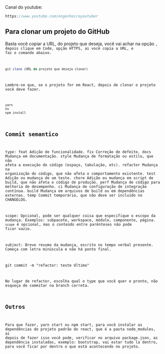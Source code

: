 Canal do youtube:

```js
https://www.youtube.com/engenheiroyoutuber
```

## Para clonar um projeto do GitHub

Basta você copiar a URL, do projeto que deseja,
você vai achar na opção <code>, depois clique em Code, opção HTTPS, ai você
copia a URL, e faz o comando abaixo.

```js
git clone (URL do projeto que deseja clonar)
```

Lembre-se que, se o projeto for em React, depois de clonar o projeto você deve
fazer.

```js
yarn
ou
npm install
```
## Commit semantico
type:
    feat     Adição de funcionalidade.
    fix      Correção de defeito.
    docs     Mudança em documentação.
    style    Mudança de formatação ou estilo, que não afeta a execução do código (espaço, tabulação, etc).
    refactor Mudança na organização do código, que não afeta o comportamento existente.
    test     Adição ou mudança de um teste.
    chore    Adição ou mudança em script de build, que não afeta o código de produção.
    perf     Mudança de código para melhoria de desempenho.
    ci       Mudança de configuração de integração contínua.
    build    Mudança em arquivos de build ou em dependências externas.
    temp     Commit temporário, que não deve ser incluído no CHANGELOG.

  scope:
    Opcional, pode ser qualquer coisa que especifique o escopo da mudança.
    Exemplos: subpacote, workspace, módulo, componente, página.
    `scope` é opcional, mas o conteúdo entre parênteses não pode ficar vazio.

  subject:
    Breve resumo da mudança, escrito no tempo verbal presente. Começa com letra minúscula e não há ponto final.
  
  
  git commit -m "refactor: teste Ultimo"
  
  No lugar de refactor, escolha qual o type que você quer e pronto, não esqueça de commitar na branch correta.
  
  
## Outros
Para que fazer, yarn start ou npm start, para você instalar as dependências do
projeto padrão do react, que é a pasta node_modules, ai depois de fazer isso você pode, verificar no arquivo package.json, as dependência instaladas, exemplo: bootstrap, vai estar tudo la dentro, para você ficar por dentro o que está acontecendo no projeto.
